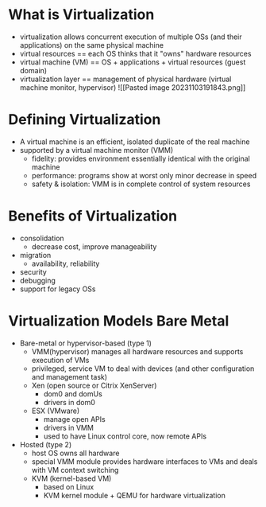 # What is Virtualization
- virtualization allows concurrent execution of multiple OSs (and their applications) on the same physical machine
- virtual resources == each OS thinks that it "owns" hardware resources
- virtual machine (VM) == OS + applications + virtual resources (guest domain)
- virtualization layer == management of physical hardware (virtual machine monitor, hypervisor)
![[Pasted image 20231103191843.png]]
# Defining Virtualization
- A virtual machine is an efficient, isolated duplicate of the real machine
- supported by a virtual machine monitor (VMM)
	- fidelity: provides environment essentially identical with the original machine
	- performance: programs show at worst only minor decrease in speed
	- safety & isolation: VMM is in complete control of system resources
# Benefits of Virtualization
- consolidation
	- decrease cost, improve manageability
- migration
	- availability, reliability
- security
- debugging
- support for legacy OSs
# Virtualization Models Bare Metal
- Bare-metal or hypervisor-based (type 1)
	- VMM(hypervisor) manages all hardware resources and supports execution of VMs
	- privileged, service VM to deal with devices (and other configuration and management task)
	- Xen (open source or Citrix XenServer)
		- dom0 and domUs
		- drivers in dom0
	- ESX (VMware)
		- manage open APIs
		- drivers in VMM
		- used to have Linux control core, now remote APIs
- Hosted (type 2)
	- host OS owns all hardware
	- special VMM module provides hardware interfaces to VMs and deals with VM context switching
	- KVM (kernel-based VM)
		- based on Linux
		- KVM kernel module + QEMU for hardware virtualization 
